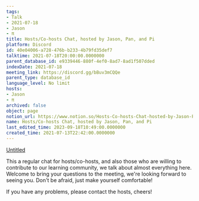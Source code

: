 ```yaml
---
tags:
- Talk
- 2021-07-18
- Jason
- π
title: Hosts/Co-hosts Chat, hosted by Jason, Pan, and Pi
platform: Discord
id: 40e04006-a728-476b-b233-4b79fd35def7
talktime: 2021-07-18T20:00:00.0000000
parent_database_id: e9339446-880f-4ef0-8ad7-8ad1f507dded
indexDate: 2021-07-18
meeting_link: https://discord.gg/bBuv3mCQQe
parent_type: database_id
language_level: No limit
hosts:
- Jason
- π
archived: false
object: page
notion_url: https://www.notion.so/Hosts-Co-hosts-Chat-hosted-by-Jason-Pan-and-Pi-40e04006a728476bb2334b79fd35def7
name: Hosts/Co-hosts Chat, hosted by Jason, Pan, and Pi
last_edited_time: 2023-09-18T10:49:00.0000000
created_time: 2021-07-13T22:42:00.0000000
---
```




[Untitled](https://www.notion.so/d637a27eb33f44cbb92a56c3359cc567)   



This a regular chat for hosts/co-hosts, and also those who are willing to contribute to our learning community, we talk about almost everything here. Welcome to bring your questions to the meeting, we're looking forward to seeing you. Don't be afraid, just make yourself comfortable!

If you have any problems, please contact the hosts, cheers!



